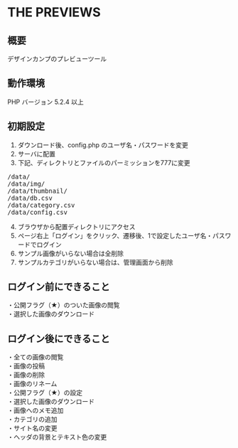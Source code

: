 # THE PREVIEWS

## 概要
デザインカンプのプレビューツール


## 動作環境
PHP バージョン 5.2.4 以上


## 初期設定
1. ダウンロード後、config.php のユーザ名・パスワードを変更
2. サーバに配置
3. 下記、ディレクトリとファイルのパーミッションを777に変更
<pre>
/data/  
/data/img/  
/data/thumbnail/  
/data/db.csv  
/data/category.csv  
/data/config.csv  
</pre>
4. ブラウザから配置ディレクトリにアクセス
5. ページ右上「ログイン」をクリック、遷移後、1で設定したユーザ名・パスワードでログイン
6. サンプル画像がいらない場合は全削除
7. サンプルカテゴリがいらない場合は、管理画面から削除


## ログイン前にできること
・公開フラグ（★）のついた画像の閲覧  
・選択した画像のダウンロード


## ログイン後にできること
・全ての画像の閲覧  
・画像の投稿  
・画像の削除  
・画像のリネーム  
・公開フラグ（★）の設定  
・選択した画像のダウンロード  
・画像へのメモ追加  
・カテゴリの追加  
・サイト名の変更  
・ヘッダの背景とテキスト色の変更


